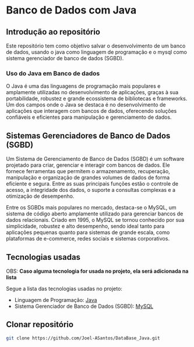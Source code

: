 # **Banco de Dados com Java**

## Introdução ao repositório

Este repositório tem como objetivo salvar o desenvolvimento de um banco de dados, usando o java como linguagem de programação e o mysql como sistema gerenciador de banco de dados (SGBD).
 

### Uso do Java em Banco de dados

O Java é uma das linguagens de programação mais populares e amplamente utilizadas no desenvolvimento de aplicações, graças à sua portabilidade, robustez e grande ecossistema de bibliotecas e frameworks. Um dos campos onde o Java se destaca é no desenvolvimento de aplicações que interagem com bancos de dados, oferecendo soluções confiáveis e eficientes para manipulação e gerenciamento de dados.

## Sistemas Gerenciadores de Banco de Dados (SGBD)

Um Sistema de Gerenciamento de Banco de Dados (SGBD) é um software projetado para criar, gerenciar e interagir com bancos de dados. Ele fornece ferramentas que permitem o armazenamento, recuperação, manipulação e organização de grandes volumes de dados de forma eficiente e segura. Entre as suas principais funções estão o controle de acesso, a integridade dos dados, o suporte a consultas complexas e a otimização de desempenho.

Entre os SGBDs mais populares no mercado, destaca-se o MySQL, um sistema de código aberto amplamente utilizado para gerenciar bancos de dados relacionais. Criado em 1995, o MySQL se tornou conhecido por sua simplicidade, robustez e alto desempenho, sendo ideal tanto para aplicações pequenas quanto para sistemas de grande escala, como plataformas de e-commerce, redes sociais e sistemas corporativos.

## Tecnologias usadas

OBS: **Caso alguma tecnologia for usada no projeto, ela será adicionada na lista**

Segue a lista das tecnologias usadas no projeto:

- Linguagem de Programação: [Java](https://www.oracle.com/java/technologies/javase/jdk20-archive-downloads.html)
- Sistema Gerenciador de Banco de Dados (SGBD): [MySQL](https://www.mysql.com/downloads/)

## Clonar repositório

```bash
git clone https://github.com/Joel-ASantos/DataBase_Java.git
```